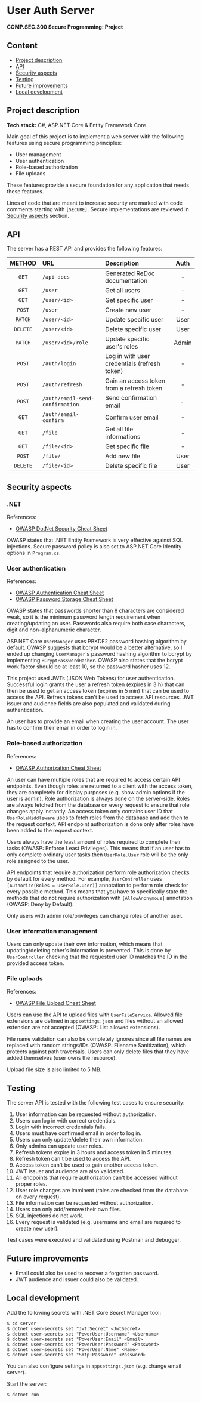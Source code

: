 # User Auth Server

**COMP.SEC.300 Secure Programming: Project**

## Content
- [Project description](#project-description)
- [API](#api)
- [Security aspects](#security-aspects)
- [Testing](#testing)
- [Future improvements](#future-improvements)
- [Local development](#local-development)

## Project description

**Tech stack:** C#, ASP.NET Core & Entity Framework Core

Main goal of this project is to implement a web server with the following features using secure programming principles:
- User management
- User authentication
- Role-based authorization
- File uploads

These features provide a secure foundation for any application that needs these features.

Lines of code that are meant to increase security are marked with code comments starting with `[SECURE]`. Secure implementations are reviewed in [Security aspects](#security-aspects) section.

## API

The server has a REST API and provides the following features:

| METHOD | URL | Description | Auth |
| :-----: | :----- | :----- | :-----: |
| `GET` | `/api-docs` | Generated ReDoc documentation | - |
| `GET` | `/user` | Get all users | - |
| `GET` | `/user/<id>` | Get specific user | - |
| `POST` | `/user` | Create new user | - |
| `PATCH` | `/user/<id>` | Update specific user | User |
| `DELETE` | `/user/<id>` | Delete specific user | User |
| `PATCH` | `/user/<id>/role` | Update specific user's roles | Admin |
| `POST` | `/auth/login` | Log in with user credentials (refresh token) | - |
| `POST` | `/auth/refresh` | Gain an access token from a refresh token | - |
| `POST` | `/auth/email-send-confirmation` | Send confirmation email | - |
| `GET` | `/auth/email-confirm` | Confirm user email | - |
| `GET` | `/file` | Get all file informations | - |
| `GET` | `/file/<id>` | Get specific file | - |
| `POST` | `/file/` | Add new file | User |
| `DELETE` | `/file/<id>` | Delete specific file | User |


## Security aspects
### .NET
References:
- [OWASP DotNet Security Cheat Sheet](https://cheatsheetseries.owasp.org/cheatsheets/DotNet_Security_Cheat_Sheet.html)

OWASP states that .NET Entity Framework is very effective against SQL injections. Secure password policy is also set to ASP.NET Core Identity options in `Program.cs`.

### User authentication
References:
- [OWASP Authentication Cheat Sheet](https://cheatsheetseries.owasp.org/cheatsheets/Authentication_Cheat_Sheet.html)
- [OWASP Password Storage Cheat Sheet](https://cheatsheetseries.owasp.org/cheatsheets/Password_Storage_Cheat_Sheet.html)

OWASP states that passwords shorter than 8 characters are considered weak, so it is the minimum password length requirement when creating/updating an user. Passwords also require both case characters, digit and non-alphanumeric character.

ASP.NET Core `UserManager` uses PBKDF2 password hashing algorithm by default. OWASP suggests that [bcrypt](https://en.wikipedia.org/wiki/Bcrypt) would be a better alternative, so I ended up changing `UserManager`'s password hashing algorithm to bcrypt by implementing `BCryptPasswordHasher`. OWASP also states that the bcrypt work factor should be at least 10, so the password hasher uses 12.

This project used JWTs (JSON Web Tokens) for user authentication. Successful login grants the user a refresh token (expires in 3 h) that can then be used to get an access token (expires in 5 min) that can be used to access the API. Refresh tokens can't be used to access API resources. JWT issuer and audience fields are also populated and validated during authentication.

An user has to provide an email when creating the user account. The user has to confirm their email in order to login in.

### Role-based authorization
References:
- [OWASP Authorization Cheat Sheet](https://cheatsheetseries.owasp.org/cheatsheets/Authorization_Cheat_Sheet.html)

An user can have multiple roles that are required to access certain API endpoints. Even though roles are returned to a client with the access token, they are completely for display purposes (e.g. show admin options if the user is admin). Role authorization is always done on the server-side. Roles are always fetched from the database on every request to ensure that role changes apply instantly. An access token only contains user ID that `UserRoleMiddleware` uses to fetch roles from the database and add then to the request context. API endpoint authorization is done only after roles have been added to the request context.

Users always have the least amount of roles required to complete their tasks (OWASP: Enforce Least Privileges). This means that if an user has to only complete ordinary user tasks then `UserRole.User` role will be the only role assigned to the user.

API endpoints that require authorization perform role authorization checks by default for every method. For example, `UserController` uses `[Authorize(Roles = UserRole.User)]` annotation to perform role check for every possible method. This means that you have to specifically state the methods that do not require authorization with `[AllowAnonymous]` annotation (OWASP: Deny by Default).

Only users with admin role/privileges can change roles of another user.

### User information management
Users can only update their own information, which means that updating/deleting other's information is prevented. This is done by `UserController` checking that the requested user ID matches the ID in the provided access token.

### File uploads
References:
- [OWASP File Upload Cheat Sheet](https://cheatsheetseries.owasp.org/cheatsheets/File_Upload_Cheat_Sheet.html)

Users can use the API to upload files with `UserFileService`. Allowed file extensions are defined in `appsettings.json` and files without an allowed extension are not accepted (OWASP: List allowed extensions).

File name validation can also be completely ignores since all file names are replaced with random strings/IDs (OWASP: Filename Sanitization), which protects against path traversals. Users can only delete files that they have added themselves (user owns the resource).

Upload file size is also limited to 5 MB.

## Testing
The server API is tested with the following test cases to ensure security:

1. User information can be requested without authorization.
1. Users can log in with correct credentials.
1. Login with incorrect credentials fails.
1. Users must have confirmed email in order to log in.
1. Users can only update/delete their own information.
1. Only admins can update user roles.
1. Refresh tokens expire in 3 hours and access token in 5 minutes.
1. Refresh token can't be used to access the API.
1. Access token can't be used to gain another access token.
1. JWT issuer and audience are also validated.
1. All endpoints that require authorization can't be accessed without proper roles.
1. User role changes are imminent (roles are checked from the database on every request).
1. File information can be requested without authorization.
1. Users can only add/remove their own files.
1. SQL injections do not work.
1. Every request is validated (e.g. username and email are required to create new user).

Test cases were executed and validated using Postman and debugger.

## Future improvements
- Email could also be used to recover a forgotten password.
- JWT audience and issuer could also be validated.

## Local development
Add the following secrets with .NET Core Secret Manager tool:
```
$ cd server
$ dotnet user-secrets set "Jwt:Secret" <JwtSecret>
$ dotnet user-secrets set "PowerUser:Username" <Username>
$ dotnet user-secrets set "PowerUser:Email" <Email>
$ dotnet user-secrets set "PowerUser:Password" <Password>
$ dotnet user-secrets set "PowerUser:Name" <Name>
$ dotnet user-secrets set "Smtp:Password" <Password>
```

You can also configure settings in `appsettings.json` (e.g. change email server).

Start the server:
```
$ dotnet run
```
